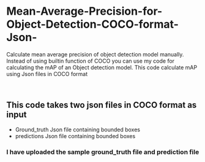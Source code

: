 # Mean-Average-Precision-for-Object-Detection-COCO-format-Json-
Calculate mean average precision of object detection model manually. Instead of using builtin function of COCO you can use my code for calculating the mAP of an Object detection model. This code calculate mAP using Json files in COCO format

<br>
<h2>This code takes two json files in COCO format as input</h2>
<ul>
  <li>Ground_truth Json file containing bounded boxes</li>
  <li>predictions Json file containing bounded boxes</li>
</ul>

<h3>I have uploaded the sample ground_truth file and prediction file</h3>
